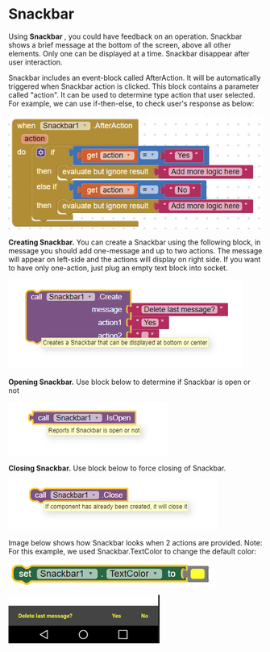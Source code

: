 # Snackbar

Using **Snackbar** , you could have feedback on  an operation. Snackbar  shows a brief message at the bottom of the screen, above all other elements. Only one can be displayed at a time. Snackbar disappear after user interaction.

Snackbar includes an event-block called AfterAction. It will be automatically triggered when Snackbar action is clicked. This block contains a parameter called "action". It can be used to determine type action that user selected. For example, we can use if-then-else, to check user's response as below:

![](../../../.gitbook/assets/image%20%2813%29.png)

**Creating Snackbar.** You can create a Snackbar using the following block, in message you should add one-message and up to two actions. The message will appear on left-side and the actions will display on right side. If you want to have only one-action, just plug an empty text block into socket.

![](../../../.gitbook/assets/image%20%289%29.png)

**Opening Snackbar.** Use block below to determine if Snackbar is open or not

![](../../../.gitbook/assets/image%20%2823%29.png)

**Closing Snackbar.** Use block below to force closing of Snackbar. 

![](../../../.gitbook/assets/image%20%2819%29.png)

Image below shows how Snackbar looks when 2 actions are provided. Note: For this example, we used Snackbar.TextColor to change the default color:

![](../../../.gitbook/assets/image%20%2810%29.png)

![](../../../.gitbook/assets/image%20%287%29.png)



